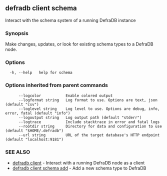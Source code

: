 ## defradb client schema

Interact with the schema system of a running DefraDB instance

### Synopsis

Make changes, updates, or look for existing schema types to a DefraDB node.

### Options

```
  -h, --help   help for schema
```

### Options inherited from parent commands

```
      --logcolor           Enable colored output
      --logformat string   Log format to use. Options are text, json (default "csv")
      --loglevel string    Log level to use. Options are debug, info, error, fatal (default "info")
      --logoutput string   Log output path (default "stderr")
      --logtrace           Include stacktrace in error and fatal logs
      --rootdir string     Directory for data and configuration to use (default "$HOME/.defradb")
      --url string         URL of the target database's HTTP endpoint (default "localhost:9181")
```

### SEE ALSO

* [defradb client](defradb_client.md)	 - Interact with a running DefraDB node as a client
* [defradb client schema add](defradb_client_schema_add.md)	 - Add a new schema type to DefraDB

